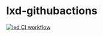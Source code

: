 # lxd-githubactions
[![lxd CI workflow](https://github.com/githubfoam/lxd-githubactions/actions/workflows/lxd-wf.yml/badge.svg)](https://github.com/githubfoam/lxd-githubactions/actions/workflows/lxd-wf.yml)
